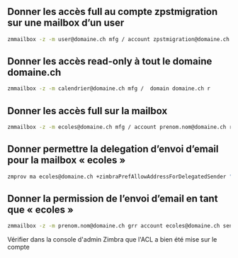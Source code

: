 # 

## Donner les accès full au compte zpstmigration sur une mailbox d’un user
```bash
zmmailbox -z -m user@domaine.ch mfg / account zpstmigration@domaine.ch rwixd
```

## Donner les accès read-only à tout le domaine  domaine.ch
```bash
zmmailbox -z -m calendrier@domaine.ch mfg /  domain domaine.ch r
```

## Donner les accès full sur la mailbox
```bash
zmmailbox -z -m ecoles@domaine.ch mfg / account prenom.nom@domaine.ch rwixd
```

## Donner permettre la delegation d’envoi d’email pour la mailbox « ecoles »
```bash
zmprov ma ecoles@domaine.ch +zimbraPrefAllowAddressForDelegatedSender "ecoles@domaine.ch"
```

## Donner la permission de l’envoi d’email en tant que « ecoles »
```bash
zmmailbox -z -m prenom.nom@domaine.ch grr account ecoles@domaine.ch sendAs
```


Vérifier dans la console d'admin Zimbra que l'ACL a bien été mise sur le compte